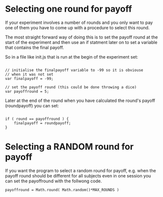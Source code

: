 # Selecting one round for payoff #

If your experiment involves a number of rounds and you only want
to pay one of them you have to come up with a procedure to select this round.

The most straight forward way of doing this is to set the
payoff round at the start of the experiment and then use an
if statment later on to set a variable that contains the final
payoff.

So in a file like init.js that is run at the begin of the experiment
set:

```

// initialise the finalpayoff variable to -99 so it is obviouse
// when it was not set
var finalpayoff = -99;

// set the payoff round (this could be done throwing a dice)
var payoffround = 5;

```

Later at the end of the round when you have calculated the round's payoff (roundpayoff) you can set:

```

if ( round == payoffround ) {
    finalpayoff = roundpayoff;
}

```

# Selecting a RANDOM round for payoff #

If you want the program to select a random round for payoff, e.g. when the payoff round should be different for all subjects even in one session you can set the payoffround with the follwong code.

```
payoffround = Math.round( Math.random()*MAX_ROUNDS )
```
